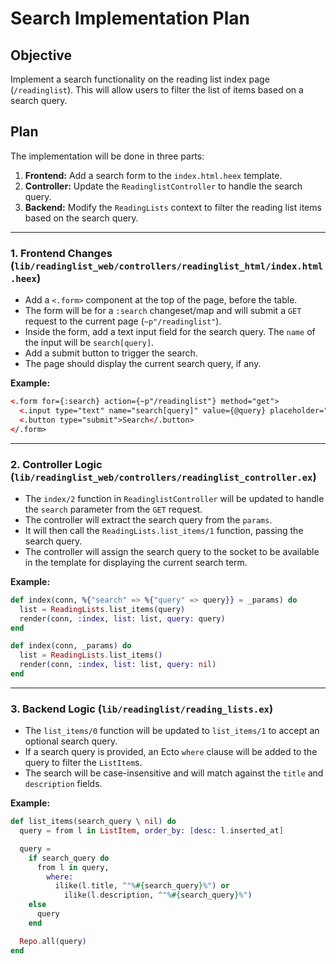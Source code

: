 # Search Implementation Plan

## Objective

Implement a search functionality on the reading list index page (`/readinglist`). This will allow users to filter the list of items based on a search query.

## Plan

The implementation will be done in three parts:

1.  **Frontend:** Add a search form to the `index.html.heex` template.
2.  **Controller:** Update the `ReadinglistController` to handle the search query.
3.  **Backend:** Modify the `ReadingLists` context to filter the reading list items based on the search query.

---

### 1. Frontend Changes (`lib/readinglist_web/controllers/readinglist_html/index.html.heex`)

-   Add a `<.form>` component at the top of the page, before the table.
-   The form will be for a `:search` changeset/map and will submit a `GET` request to the current page (`~p"/readinglist"`).
-   Inside the form, add a text input field for the search query. The `name` of the input will be `search[query]`.
-   Add a submit button to trigger the search.
-   The page should display the current search query, if any.

**Example:**

```html
<.form for={:search} action={~p"/readinglist"} method="get">
  <.input type="text" name="search[query]" value={@query} placeholder="Search..." />
  <.button type="submit">Search</.button>
</.form>
```

---

### 2. Controller Logic (`lib/readinglist_web/controllers/readinglist_controller.ex`)

-   The `index/2` function in `ReadinglistController` will be updated to handle the `search` parameter from the `GET` request.
-   The controller will extract the search query from the `params`.
-   It will then call the `ReadingLists.list_items/1` function, passing the search query.
-   The controller will assign the search query to the socket to be available in the template for displaying the current search term.

**Example:**

```elixir
def index(conn, %{"search" => %{"query" => query}} = _params) do
  list = ReadingLists.list_items(query)
  render(conn, :index, list: list, query: query)
end

def index(conn, _params) do
  list = ReadingLists.list_items()
  render(conn, :index, list: list, query: nil)
end
```

---

### 3. Backend Logic (`lib/readinglist/reading_lists.ex`)

-   The `list_items/0` function will be updated to `list_items/1` to accept an optional search query.
-   If a search query is provided, an Ecto `where` clause will be added to the query to filter the `ListItem`s.
-   The search will be case-insensitive and will match against the `title` and `description` fields.

**Example:**

```elixir
def list_items(search_query \ nil) do
  query = from l in ListItem, order_by: [desc: l.inserted_at]

  query =
    if search_query do
      from l in query,
        where:
          ilike(l.title, ^"%#{search_query}%") or
            ilike(l.description, ^"%#{search_query}%")
    else
      query
    end

  Repo.all(query)
end
```
